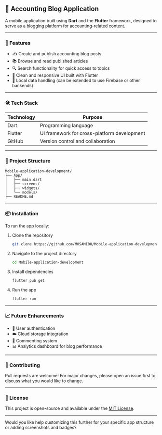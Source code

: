 ## 📱 Accounting Blog Application

A mobile application built using **Dart** and the **Flutter** framework, designed to serve as a blogging platform for accounting-related content.

---

### 🚀 Features

- ✍️ Create and publish accounting blog posts  
- 📚 Browse and read published articles  
- 🔍 Search functionality for quick access to topics  
- 🎨 Clean and responsive UI built with Flutter  
- 🧠 Local data handling (can be extended to use Firebase or other backends)

---

### 🛠️ Tech Stack

| Technology | Purpose |
|------------|---------|
| Dart       | Programming language |
| Flutter    | UI framework for cross-platform development |
| GitHub     | Version control and collaboration |

---

### 📂 Project Structure

```
Mobile-application-development/
├── App/
│   ├── main.dart
│   ├── screens/
│   ├── widgets/
│   └── models/
├── README.md
```

---

### 📦 Installation

To run the app locally:

1. Clone the repository  
   ```bash
   git clone https://github.com/MOSAMI00/Mobile-application-development.git
   ```
2. Navigate to the project directory  
   ```bash
   cd Mobile-application-development
   ```
3. Install dependencies  
   ```bash
   flutter pub get
   ```
4. Run the app  
   ```bash
   flutter run
   ```

---

### 📈 Future Enhancements

- 🔐 User authentication  
- ☁️ Cloud storage integration  
- 💬 Commenting system  
- 📊 Analytics dashboard for blog performance

---

### 🤝 Contributing

Pull requests are welcome! For major changes, please open an issue first to discuss what you would like to change.

---

### 📄 License

This project is open-source and available under the [MIT License](https://choosealicense.com/licenses/mit/).

---

Would you like help customizing this further for your specific app structure or adding screenshots and badges?
